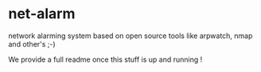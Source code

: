 # net-alarm
 network alarming system
 based on open source tools like arpwatch, nmap and other's ;-)
 
We provide a full readme once this stuff is up and running !
